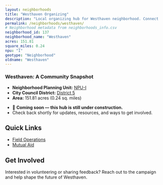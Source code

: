 ```yaml
---
layout: neighborhoods
title: "Westhaven Organizing"
description: "Local organizing hub for Westhaven neighborhood. Connect with field operations, mutual aid, and community organizing efforts."
permalink: /neighborhoods/westhaven/
# Neighborhood metadata from neighborhoods_info.csv
neighborhood_id: 137
neighborhood_name: "Westhaven"
acres: 151.81
square_miles: 0.24
npu: "I"
geotype: "Neighborhood"
oldname: "Westhaven"
---
```


### **Westhaven: A Community Snapshot**

  * **Neighborhood Planning Unit:** [NPU-I](https://www.atlantaga.gov/government/departments/city-planning/neighborhood-planning-units/neighborhood-and-npu-contacts)
  * **City Council District:** [District 5](https://citycouncil.atlantaga.gov/council-members/antonio-lewis)
  * **Area:** 151.81 acres (0.24 sq. miles)

- 🚧 **Coming soon — this hub is still under construction.**
- Check back shortly for updates, resources, and ways to get involved.

## Quick Links

- [Field Operations](./field-ops/)
- [Mutual Aid](./mutual-aid/)

## Get Involved

Interested in volunteering or sharing feedback? Reach out to the campaign and help shape the future of Westhaven.
